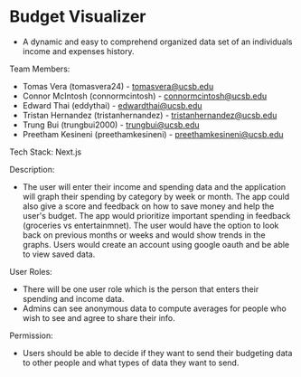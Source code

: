 # Budget Visualizer

* A dynamic and easy to comprehend organized data set of an individuals income and expenses history.

Team Members:
  * Tomas Vera (tomasvera24) - tomasvera@ucsb.edu
  * Connor McIntosh (connormcintosh) - connormcintosh@ucsb.edu
  * Edward Thai (eddythai) - edwardthai@ucsb.edu
  * Tristan Hernandez (tristanhernandez) - tristanhernandez@ucsb.edu
  * Trung Bui (trungbui2000) - trungbui@ucsb.edu
  * Preetham Kesineni (preethamkesineni) - preethamkesineni@ucsb.edu
  
Tech Stack: Next.js

Description:
  * The user will enter their income and spending data and the application will graph their spending by category by week or month. The app could also give a score and feedback on how to save money and help the user's budget. The app would prioritize important spending in feedback (groceries vs entertainmnet). The user would have the option to look back on previous months or weeks and would show trends in the graphs. Users would create an account using google oauth and be able to view saved data. 

User Roles:
  * There will be one user role which is the person that enters their spending and income data.
  * Admins can see anonymous data to compute averages for people who wish to see and agree to share their info.
  
Permission:
  * Users should be able to decide if they want to send their budgeting data to other people and what types of data they want to send.
 
